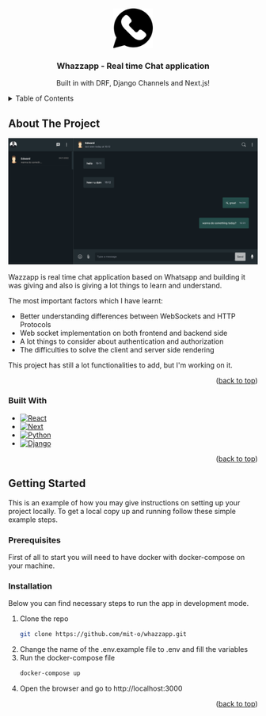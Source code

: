 <a name="readme-top"></a>

<!-- PROJECT LOGO -->
<br />
<div align="center">
  <a href="https://github.com/mit-o/whazzapp">
    <img src="client/public/favicon/android-chrome-192x192.png" alt="Logo" width="80" height="80">
  </a>

  <h3 align="center">Whazzapp - Real time Chat application</h3>

  <p align="center">
    Built in with DRF, Django Channels and Next.js!
    <br />
  </p>
</div>

<!-- TABLE OF CONTENTS -->
<details>
  <summary>Table of Contents</summary>
  <ol>
    <li>
      <a href="#about-the-project">About The Project</a>
      <ul>
        <li><a href="#built-with">Built With</a></li>
      </ul>
    </li>
    <li>
      <a href="#getting-started">Getting Started</a>
      <ul>
        <li><a href="#prerequisites">Prerequisites</a></li>
        <li><a href="#installation">Installation</a></li>
      </ul>
    </li>
  </ol>
</details>

<!-- ABOUT THE PROJECT -->

## About The Project

[![App intro][app-intro]](https://github.com/mit-o/whazzapp)

Wazzapp is real time chat application based on Whatsapp and building it was giving and also is giving a lot things to learn and understand.

The most important factors which I have learnt:

- Better understanding differences between WebSockets and HTTP Protocols
- Web socket implementation on both frontend and backend side
- A lot things to consider about authentication and authorization
- The difficulties to solve the client and server side rendering

This project has still a lot functionalities to add, but I'm working on it.

<p align="right">(<a href="#readme-top">back to top</a>)</p>

### Built With

- [![React][react.js]][react-url]
- [![Next][next.js]][next-url]
- [![Python][python]][python-url]
- [![Django][django]][django-url]

<p align="right">(<a href="#readme-top">back to top</a>)</p>

<!-- GETTING STARTED -->

## Getting Started

This is an example of how you may give instructions on setting up your project locally. To get a local copy up and running follow these simple example steps.

### Prerequisites

First of all to start you will need to have docker with docker-compose on your machine.

### Installation

Below you can find necessary steps to run the app in development mode.

1. Clone the repo
   ```sh
   git clone https://github.com/mit-o/whazzapp.git
   ```
2. Change the name of the .env.example file to .env and fill the variables
3. Run the docker-compose file
   ```sh
   docker-compose up
   ```
4. Open the browser and go to http://localhost:3000

<p align="right">(<a href="#readme-top">back to top</a>)</p>

<!-- MARKDOWN LINKS & IMAGES -->

[license-shield]: https://img.shields.io/github/license/othneildrew/Best-README-Template.svg?style=for-the-badge
[license-url]: #
[linkedin-shield]: https://img.shields.io/badge/-LinkedIn-black.svg?style=for-the-badge&logo=linkedin&colorB=555
[linkedin-url]: https://linkedin.com/in/sebastian-tarczynski
[app-intro]: intro/app-intro.png
[next.js]: https://img.shields.io/badge/next.js-000000?style=for-the-badge&logo=nextdotjs&logoColor=white
[next-url]: https://nextjs.org/
[react.js]: https://img.shields.io/badge/React-20232A?style=for-the-badge&logo=react&logoColor=61DAFB
[react-url]: https://reactjs.org/
[python]: https://img.shields.io/badge/Python-14354C?style=for-the-badge&logo=python&logoColor=white
[python-url]: https://www.python.org/
[django]: https://img.shields.io/badge/Django-092E20?style=for-the-badge&logo=django&logoColor=white
[django-url]: https://www.djangoproject.com/
